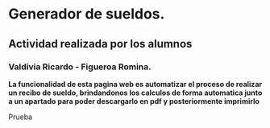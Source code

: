 # Generador de sueldos. 

## **Actividad realizada por los alumnos**

### Valdivia Ricardo - Figueroa Romina. 

**La funcionalidad de esta pagina web es automatizar el proceso de realizar un recibo de sueldo, brindandonos los calculos de forma automatica junto a un apartado para poder descargarlo en pdf y posteriormente imprimirlo**

Prueba
